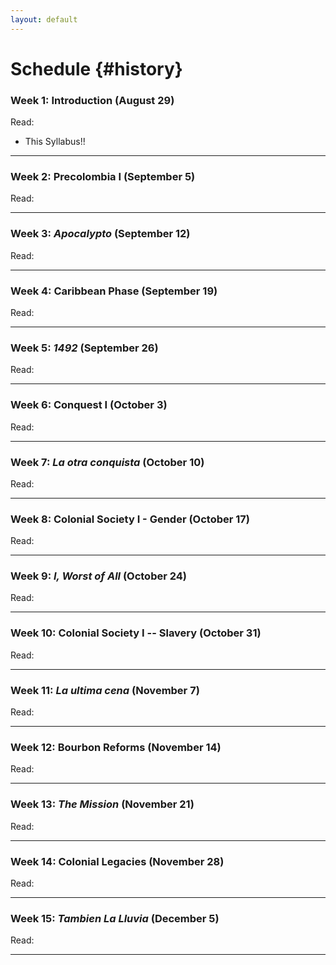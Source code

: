 ```yaml
--- 
layout: default
---
```


# Schedule {#history}


### Week 1: Introduction (August 29)

Read:

* This Syllabus!!


---


### Week 2: Precolombia I (September 5)

Read:

---


### Week 3: *Apocalypto* (September 12)

Read:


---


### Week 4: Caribbean Phase  (September 19)

Read:

---


### Week 5: *1492*  (September 26)

Read:

---


### Week 6: Conquest I (October 3)

Read:

---


### Week 7: *La otra conquista* (October 10)

Read:

---


### Week 8: Colonial Society I - Gender (October 17)

Read:

---


### Week 9: *I, Worst of All* (October 24)

Read:

---


### Week 10: Colonial Society I -- Slavery (October 31)

Read:

---


### Week 11: *La ultima cena* (November 7)

Read:

---


### Week 12: Bourbon Reforms  (November 14)

Read:

---


### Week 13: *The Mission*  (November 21)

Read:

---


### Week 14: Colonial Legacies (November 28)

Read:

---


### Week 15: *Tambien La Lluvia* (December 5)


Read:

---


